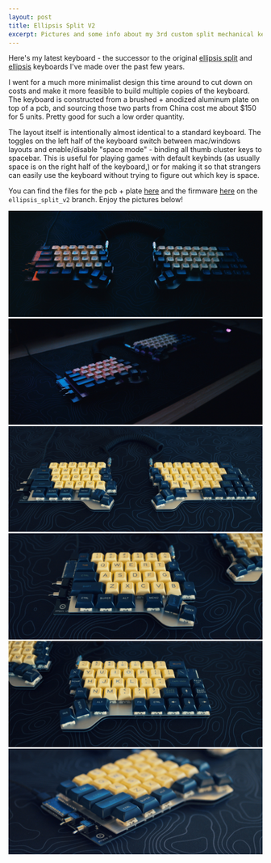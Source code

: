 ```yaml
---
layout: post
title: Ellipsis Split V2
excerpt: Pictures and some info about my 3rd custom split mechanical keyboard design and build.
---
```

Here's my latest keyboard - the successor to the original [ellipsis split](/2020/06/14/ellipsis-split-buildlog.html) and [ellipsis](/2018/07/16/custom-mechanical-keyboard.html) keyboards I've made over the past few years.

I went for a much more minimalist design this time around to cut down on costs and make it more feasible to build multiple copies of the keyboard. The keyboard is constructed from a brushed + anodized aluminum plate on top of a pcb, and sourcing those two parts from China cost me about $150 for 5 units. Pretty good for such a low order quantity.

The layout itself is intentionally almost identical to a standard keyboard. The toggles on the left half of the keyboard switch between mac/windows layouts and enable/disable "space mode" - binding all thumb cluster keys to spacebar. This is useful for playing games with default keybinds (as usually space is on the right half of the keyboard,) or for making it so that strangers can easily use the keyboard without trying to figure out which key is space.

You can find the files for the pcb + plate [here](https://github.com/csun/ellipsis_split_files) and the firmware [here](https://github.com/csun/qmk_firmware/tree/ellipsis_split_v2) on the `ellipsis_split_v2` branch. Enjoy the pictures below!

![](/images/ellipsis_split_v2/ellipsis_dark_both.jpg)
![](/images/ellipsis_split_v2/ellipsis_dark_left.jpg)
![](/images/ellipsis_split_v2/ellipsis_light_both.jpg)
![](/images/ellipsis_split_v2/ellipsis_light_left.jpg)
![](/images/ellipsis_split_v2/ellipsis_light_right.jpg)
![](/images/ellipsis_split_v2/ellipsis_light_switches.jpg)
